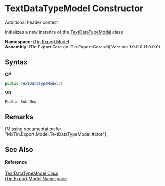 # TextDataTypeModel Constructor 
Additional header content 

Initializes a new instance of the <a href="426e53eb-39f2-6d02-4101-18397f9d2189">TextDataTypeModel</a> class

**Namespace:**&nbsp;<a href="ef57ffcc-e95e-b212-5a46-9aa6f5a3511f">iTin.Export.Model</a><br />**Assembly:**&nbsp;iTin.Export.Core (in iTin.Export.Core.dll) Version: 1.0.0.0 (1.0.0.0)

## Syntax

**C#**<br />
``` C#
public TextDataTypeModel()
```

**VB**<br />
``` VB
Public Sub New
```


## Remarks
\[Missing <remarks> documentation for "M:iTin.Export.Model.TextDataTypeModel.#ctor"\]

## See Also


#### Reference
<a href="426e53eb-39f2-6d02-4101-18397f9d2189">TextDataTypeModel Class</a><br /><a href="ef57ffcc-e95e-b212-5a46-9aa6f5a3511f">iTin.Export.Model Namespace</a><br />